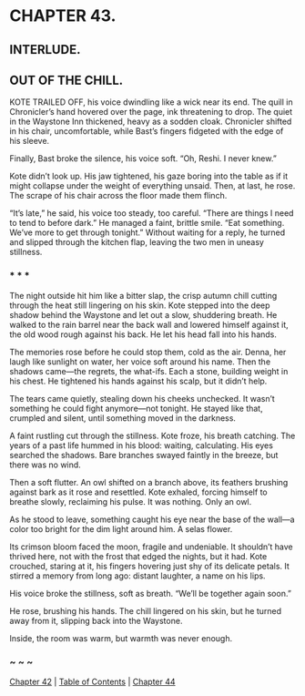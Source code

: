 # CHAPTER 43.

## INTERLUDE.

## OUT OF THE CHILL.


KOTE TRAILED OFF, his voice dwindling like a wick near its end. The quill in Chronicler’s hand hovered over the page, ink threatening to drop. The quiet in the Waystone Inn thickened, heavy as a sodden cloak. Chronicler shifted in his chair, uncomfortable, while Bast’s fingers fidgeted with the edge of his sleeve.  

Finally, Bast broke the silence, his voice soft. “Oh, Reshi. I never knew.”  

Kote didn’t look up. His jaw tightened, his gaze boring into the table as if it might collapse under the weight of everything unsaid. Then, at last, he rose. The scrape of his chair across the floor made them flinch.  

“It’s late,” he said, his voice too steady, too careful. “There are things I need to tend to before dark.” He managed a faint, brittle smile. “Eat something. We’ve more to get through tonight.” Without waiting for a reply, he turned and slipped through the kitchen flap, leaving the two men in uneasy stillness.  

### * * *

The night outside hit him like a bitter slap, the crisp autumn chill cutting through the heat still lingering on his skin. Kote stepped into the deep shadow behind the Waystone and let out a slow, shuddering breath. He walked to the rain barrel near the back wall and lowered himself against it, the old wood rough against his back. He let his head fall into his hands.  

The memories rose before he could stop them, cold as the air. Denna, her laugh like sunlight on water, her voice soft around his name. Then the shadows came—the regrets, the what-ifs. Each a stone, building weight in his chest. He tightened his hands against his scalp, but it didn’t help.  

The tears came quietly, stealing down his cheeks unchecked. It wasn’t something he could fight anymore—not tonight. He stayed like that, crumpled and silent, until something moved in the darkness.  

A faint rustling cut through the stillness. Kote froze, his breath catching. The years of a past life hummed in his blood: waiting, calculating. His eyes searched the shadows. Bare branches swayed faintly in the breeze, but there was no wind.  

Then a soft flutter. An owl shifted on a branch above, its feathers brushing against bark as it rose and resettled. Kote exhaled, forcing himself to breathe slowly, reclaiming his pulse. It was nothing. Only an owl.  

As he stood to leave, something caught his eye near the base of the wall—a color too bright for the dim light around him. A selas flower.  

Its crimson bloom faced the moon, fragile and undeniable. It shouldn’t have thrived here, not with the frost that edged the nights, but it had. Kote crouched, staring at it, his fingers hovering just shy of its delicate petals. It stirred a memory from long ago: distant laughter, a name on his lips.  

His voice broke the stillness, soft as breath. “We’ll be together again soon.”  

He rose, brushing his hands. The chill lingered on his skin, but he turned away from it, slipping back into the Waystone.  

Inside, the room was warm, but warmth was never enough.  

### ~ ~ ~

[Chapter 42](CHAPTER_42.md) | [Table of Contents](Table_of_Contents.md) | [Chapter 44](CHAPTER_44.md)
